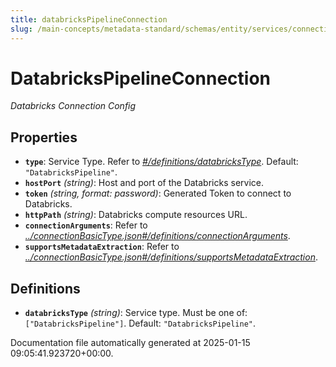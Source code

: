 ```yaml
---
title: databricksPipelineConnection
slug: /main-concepts/metadata-standard/schemas/entity/services/connections/pipeline/databrickspipelineconnection
---
```


# DatabricksPipelineConnection

*Databricks Connection Config*

## Properties

- **`type`**: Service Type. Refer to *[#/definitions/databricksType](#definitions/databricksType)*. Default: `"DatabricksPipeline"`.
- **`hostPort`** *(string)*: Host and port of the Databricks service.
- **`token`** *(string, format: password)*: Generated Token to connect to Databricks.
- **`httpPath`** *(string)*: Databricks compute resources URL.
- **`connectionArguments`**: Refer to *[../connectionBasicType.json#/definitions/connectionArguments](#/connectionBasicType.json#/definitions/connectionArguments)*.
- **`supportsMetadataExtraction`**: Refer to *[../connectionBasicType.json#/definitions/supportsMetadataExtraction](#/connectionBasicType.json#/definitions/supportsMetadataExtraction)*.
## Definitions

- **`databricksType`** *(string)*: Service type. Must be one of: `["DatabricksPipeline"]`. Default: `"DatabricksPipeline"`.


Documentation file automatically generated at 2025-01-15 09:05:41.923720+00:00.
